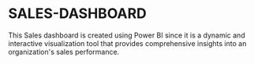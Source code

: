 # SALES-DASHBOARD
This Sales dashboard is created using Power BI since it is a dynamic and interactive visualization tool that provides comprehensive insights into an organization's sales performance.
